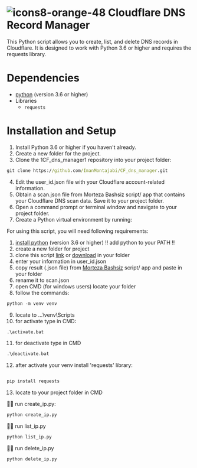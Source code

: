 # ![icons8-orange-48](https://user-images.githubusercontent.com/52942515/227340008-faeeb65b-507e-40cf-b3a7-fd740ee38cb9.png) Cloudflare DNS Record Manager

This Python script allows you to create, list, and delete DNS records in Cloudflare. It is designed to work with Python 3.6 or higher and requires the requests library.
# Dependencies

- [python](https://www.python.org/downloads/) (version 3.6 or higher)
- Libraries
  - `requests`

# Installation and Setup
1. Install Python 3.6 or higher if you haven't already.
2. Create a new folder for the project.
3. Clone the 1CF_dns_manager1 repository into your project folder:
```cmd
git clone https://github.com/ImanMontajabi/CF_dns_manager.git
```
4. Edit the user_id.json file with your Cloudflare account-related information.
5. Obtain a scan.json file from Morteza Bashsiz script/ app that contains your Cloudflare DNS scan data. Save it to your project folder.
6. Open a command prompt or terminal window and navigate to your project folder.
7. Create a Python virtual environment by running:





For using this script, you will need following requirements:
1. [install python](https://www.python.org/downloads/) (version 3.6 or higher) :bangbang: add python to your PATH :bangbang:
2. create a new folder for project
3. clone this script [link](https://github.com/ImanMontajabi/CF_dns_manager.git) or [download](https://github.com/ImanMontajabi/CF_dns_manager/archive/refs/heads/main.zip) in your folder
4. enter your information in user_id.json
5. copy result (.json file) from [Morteza Bashsiz](https://github.com/MortezaBashsiz/CFScanner) script/ app and paste in your folder
6. rename it to scan.json
7. open CMD (for windows users) locate your folder
8. follow the commands:
```python
python -m venv venv
```
9. locate to ...\venv\Scripts
10. for activate type in CMD:
```cmd
.\activate.bat
```
11. for deactivate type in CMD
```cmd
.\deactivate.bat
```
12. after activate your venv install 'requests' library:
```python

pip install requests
```
13. locate to your project folder in CMD 

:running_man: run create_ip.py:
```python
python create_ip.py
```
:running_man: run list_ip.py
```python
python list_ip.py
```
:running_man: run delete_ip.py
```python
python delete_ip.py
```

